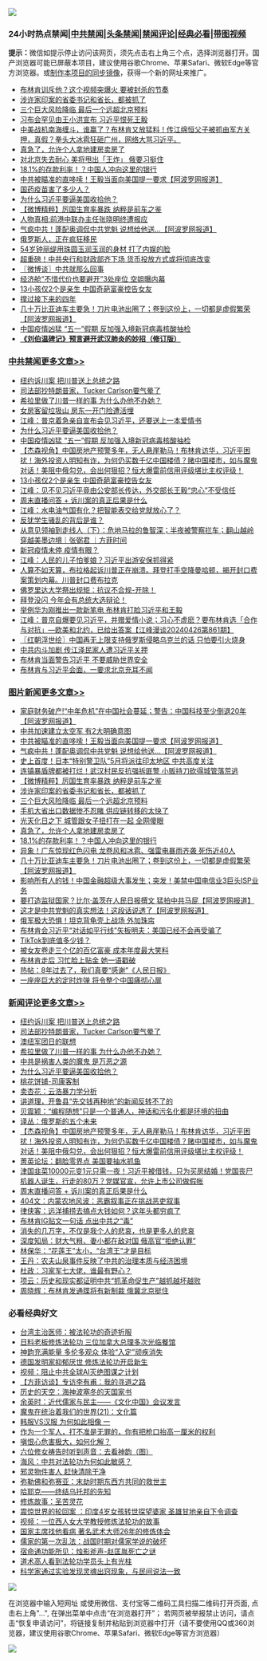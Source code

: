 ![](https://raw.githubusercontent.com/jsvpn/jsproxy/dev/64photo/fqnews-qr.jpg)

<div id="tt">
<h3>24小时热点禁闻|<a href="#%E4%B8%AD%E5%85%B1%E7%A6%81%E9%97%BB%E6%9B%B4%E5%A4%9A%E6%96%87%E7%AB%A0">中共禁闻</a>|<a href="#%E5%9B%BE%E7%89%87%E6%96%B0%E9%97%BB%E6%9B%B4%E5%A4%9A%E6%96%87%E7%AB%A0">头条禁闻</a>|<a href="#%E6%96%B0%E9%97%BB%E8%AF%84%E8%AE%BA%E6%9B%B4%E5%A4%9A%E6%96%87%E7%AB%A0">禁闻评论|<a href="#%E5%BF%85%E7%9C%8B%E7%BB%8F%E5%85%B8%E5%A5%BD%E6%96%87">经典必看</a>|<a href="https://9290254.xyz/3" target="_blank">带图视频</a></h3>
<div><b>提示：</b>微信如提示停止访问该网页，须先点击右上角三个点，选择浏览器打开。国产浏览器可能已屏蔽本项目，建议使用谷歌Chrome、苹果Safari、微软Edge等官方浏览器。或<a href="%E5%88%B6%E4%BD%9Cgit%E7%A6%81%E9%97%BB%E9%95%9C%E5%83%8F.md">制作本项目的同步镜像</a>，获得一个新的网址来推广。</div>
<ul>

<li><a href="/cnnews/20240428/2029962.md">布林肯训斥他？这个视频突爆火 要被封杀的节奏</a></li>
<li><a href="/topimagenews/20240428/2030026.md">涉许家印案的省委书记和省长，都被抓了</a></li>
<li><a href="/topimagenews/20240428/2030000.md">三个巨大风险降临 最后一个远超北京预料</a></li>
<li><a href="/ccpdope/20240428/2030057.md">习布会罕见由王小洪宣布 习近平恨死王毅</a></li>
<li><a href="/sohnews/20240428/2029945.md">中美战机南海缠斗，谁赢了？布林肯又放猛料！传江绵恒父子被抓由军方关押，真假？拳头大冰雹狂砸广州，网络大骂习近平。</a></li>
<li><a href="/topimagenews/20240428/2029986.md">真急了，允许个人拿地建房卖房了</a></li>
<li><a href="/ccpdope/20240428/2029994.md">对北京失去耐心 美将甩出「王炸」 俄要习挺住</a></li>
<li><a href="/topimagenews/20240428/2029985.md">18.1%的存款利率！？中国人冲向这里的银行</a></li>
<li><a href="/topimagenews/20240428/2030136.md">中共被瞄准的直哆嗦！王毅当面向美国提一要求【阿波罗网报道】</a></li>
<li><a href="/sohnews/20240428/2030133.md">国药疫苗害了多少人？</a></li>
<li><a href="/comments/20240428/2030155.md">为什么习近平要逼美国收拾他？</a></li>
<li><a href="/topimagenews/20240428/2030045.md">【微博精粹】厉国生育率暴跌 纳粹是前车之鉴</a></li>
<li><a href="/cnnews/20240428/2029950.md">人物真相:前港中联办主任张晓明终遭报应</a></li>
<li><a href="/topimagenews/20240428/2030135.md">气疯中共！蓬配奥调侃中共党魁 说想给他送...【阿波罗网报道】</a></li>
<li><a href="/cnnews/20240428/2030187.md">俄罗斯人，正在疯狂移民</a></li>
<li><a href="/yule/20240428/2030188.md">54岁钟丽缇用珠圆玉润玉润的身材 打了内娱的脸</a></li>
<li><a href="/baitai/20240428/2030164.md">超重磅！中共央行和财政部齐下场 货币投放方式或将彻底改变</a></li>
<li><a href="/ssgc/20240428/2030037.md">〖微博谈〗中共就那么回事</a></li>
<li><a href="/worldnews/20240428/2030063.md">经济舱“不惜代价也要避开”3处座位 空姐曝内幕</a></li>
<li><a href="/cbnews/20240428/2030029.md">13小孩仅2个是亲生 中国奇葩富豪控告女友</a></li>
<li><a href="/ssgc/20240428/2030211.md">撑过接下来的四年</a></li>
<li><a href="/topimagenews/20240428/2029970.md">几十万比亚迪车主要急！刀片电池出圈了；卷到这份上，一切都是虚假繁荣【阿波罗网报道】</a></li>
<li><a href="/cbnews/20240428/2030094.md">中国疫情凶猛 “五一”假期 反加强入境新冠病毒核酸抽检</a></li>
<li><b><a href="/comments/20200207/1272816.md" target="_blank">《刘伯温碑记》预言避开武汉肺炎的妙招（修订版）</a></b></li>
</ul>
</div>

<div class="catlist">
<h3><a href="/cbnews/" target="_blank">中共禁闻</a><span><a href="/cbnews/" target="_blank" rel="nofollow">更多文章>></a></span></h3>
<ul>
<li><a href="/comments/20240429/2030254.md" target="_blank">纽约诉川案 把川普送上总统之路</a></li>
<li><a href="/comments/20240429/2030243.md" target="_blank">司法部抄特朗普家，Tucker Carlson要气晕了</a></li>
<li><a href="/comments/20240428/2030212.md" target="_blank">希拉里做了川普一样的事 为什么办他不办她？</a></li>
<li><a href="/cbnews/20240428/2030196.md" target="_blank">女房客留垃圾山 房东一开门险遭活埋</a></li>
<li><a href="/cbnews/20240428/2030181.md" target="_blank">江峰：普京着急亲自宣布会见习近平，还要送上一本爱情书</a></li>
<li><a href="/comments/20240428/2030155.md" target="_blank">为什么习近平要逼美国收拾他？</a></li>
<li><a href="/cbnews/20240428/2030094.md" target="_blank">中国疫情凶猛 “五一”假期 反加强入境新冠病毒核酸抽检</a></li>
<li><a href="/comments/20240428/2030046.md" target="_blank">【杰森视角】中国房地产预警多年，无人悬崖勒马！布林肯访华，习近平困扰！海外投资人明知有诈，为何仍买数千亿中国楼债？赌中国楼市，如与魔鬼对话！美阻中俄勾兑，会出何狠招？恒大爆雷前信用评级堪比主权评级！</a></li>
<li><a href="/cbnews/20240428/2030029.md" target="_blank">13小孩仅2个是亲生 中国奇葩富豪控告女友</a></li>
<li><a href="/cbnews/20240428/2030024.md" target="_blank">江峰：见不见习近平竟由公安部长传达，外交部长王毅“忠心”不受信任</a></li>
<li><a href="/comments/20240428/2030012.md" target="_blank">周末直播问答 + 诉川案的真正后果是什么</a></li>
<li><a href="/cbnews/20240428/2029998.md" target="_blank">江峰：水电油气国有化？把智能表交给党就放心了？</a></li>
<li><a href="/comments/20240428/2029943.md" target="_blank">反犹学生骚乱的背后是谁？</a></li>
<li><a href="/comments/20240428/2029940.md" target="_blank">从意见领袖到走线人（下）：危地马拉的鲁智深；半夜被警察拦车；翻山越岭穿越美墨边境｜张弼君 ｜方菲时间</a></li>
<li><a href="/comments/20240428/2029926.md" target="_blank">新冠疫情未停 疫情有眼？</a></li>
<li><a href="/cbnews/20240428/2029924.md" target="_blank">江峰：人民的儿子怕爹娘？习近平出游安保抓得紧</a></li>
<li><a href="/comments/20240427/2029914.md" target="_blank">人算不如天算，布拉格起诉川普正在崩溃。拜登打手空降曼哈顿，揭开封口费案策划内幕。川普封口费布拉克</a></li>
<li><a href="/comments/20240427/2029899.md" target="_blank">佛罗里达大学祭出规矩：抗议不合规-开除！</a></li>
<li><a href="/comments/20240427/2029844.md" target="_blank">拜登没闪 今年会有总统大选辩论！</a></li>
<li><a href="/cbnews/20240427/2029812.md" target="_blank">举例华为刚推出一款新笔电 布林肯打脸习近平和王毅</a></li>
<li><a href="/cbnews/20240427/2029735.md" target="_blank">江峰：普京自爆要见习近平，并赠爱情小说；习心不虚麽？要布林肯选「合作与对抗」&#8212;欧美和北约，已给出答案【江峰漫谈20240426第861期】</a></li>
<li><a href="/cbnews/20240427/2029731.md" target="_blank">〖红朝浮世绘〗中国再无上限支持俄罗斯侵略乌克兰的话 只怕要引火烧身</a></li>
<li><a href="/cbnews/20240427/2029714.md" target="_blank">中共内斗加剧 传江泽民家人遭习近平关押</a></li>
<li><a href="/cbnews/20240427/2029706.md" target="_blank">布林肯当面警告习近平 不要威胁世界安全</a></li>
<li><a href="/cbnews/20240427/2029700.md" target="_blank">布林肯与习近平会面，一要求北京充耳不闻</a></li>

</ul>
</div>
<div class="catlist">
<h3><a href="/topimagenews/" target="_blank">图片新闻</a><span><a href="/topimagenews/" target="_blank" rel="nofollow">更多文章>></a></span></h3>
<ul>
<li><a href="/topimagenews/20240429/2030253.md" target="_blank">家庭财务破产!“中年危机”在中国社会蔓延；警告：中国科技至少倒退20年【阿波罗网报道】</a></li>
<li><a href="/topimagenews/20240428/2030169.md" target="_blank">中共加速建立太空军 有2大明确意图</a></li>
<li><a href="/topimagenews/20240428/2030136.md" target="_blank">中共被瞄准的直哆嗦！王毅当面向美国提一要求【阿波罗网报道】</a></li>
<li><a href="/topimagenews/20240428/2030135.md" target="_blank">气疯中共！蓬配奥调侃中共党魁 说想给他送&#8230;【阿波罗网报道】</a></li>
<li><a href="/topimagenews/20240428/2030069.md" target="_blank">史上首度！日本“特别警卫队”5月将派往印太地区 中共高度关注</a></li>
<li><a href="/topimagenews/20240428/2030062.md" target="_blank">连镇暴盾牌都被打烂！武汉村民反抗强拆匪警 小贩持刀砍得城管落荒逃</a></li>
<li><a href="/topimagenews/20240428/2030045.md" target="_blank">【微博精粹】厉国生育率暴跌 纳粹是前车之鉴</a></li>
<li><a href="/topimagenews/20240428/2030026.md" target="_blank">涉许家印案的省委书记和省长，都被抓了</a></li>
<li><a href="/topimagenews/20240428/2030000.md" target="_blank">三个巨大风险降临 最后一个远超北京预料</a></li>
<li><a href="/topimagenews/20240428/2029999.md" target="_blank">手机大省出口数据惨不忍睹 供应链转移的太快了</a></li>
<li><a href="/topimagenews/20240428/2029987.md" target="_blank">光天化日之下 城管跟女子扭打在一起 全网傻眼</a></li>
<li><a href="/topimagenews/20240428/2029986.md" target="_blank">真急了，允许个人拿地建房卖房了</a></li>
<li><a href="/topimagenews/20240428/2029985.md" target="_blank">18.1%的存款利率！？中国人冲向这里的银行</a></li>
<li><a href="/topimagenews/20240428/2029984.md" target="_blank">异象！广东惊现红色闪电 龙卷风和冰雹、强雷电暴雨齐袭 死伤近40人</a></li>
<li><a href="/topimagenews/20240428/2029970.md" target="_blank">几十万比亚迪车主要急！刀片电池出圈了；卷到这份上，一切都是虚假繁荣【阿波罗网报道】</a></li>
<li><a href="/topimagenews/20240428/2029942.md" target="_blank">影响所有人的钱！中国金融超级大事发生；突发！美禁中国电信业3巨头ISP业务</a></li>
<li><a href="/topimagenews/20240427/2029816.md" target="_blank">要打造监狱国家？比尔·盖茨在人民日报撰文 猛拍中共马屁【阿波罗网报道】</a></li>
<li><a href="/topimagenews/20240427/2029782.md" target="_blank">这才是中共党魁的真实想法！这段话说透了【阿波罗网报道】</a></li>
<li><a href="/topimagenews/20240427/2029756.md" target="_blank">俄军极大恐惧！坦克背龟壳上战场 外加珠帘</a></li>
<li><a href="/topimagenews/20240427/2029736.md" target="_blank">布林肯会习近平“对话如平行线”矢板明夫：美国已经不会再受骗了</a></li>
<li><a href="/topimagenews/20240427/2029721.md" target="_blank">TikTok到底值多少钱？</a></li>
<li><a href="/topimagenews/20240427/2029720.md" target="_blank">被女友卷走三个亿的百亿富豪 成本年度最大笑料</a></li>
<li><a href="/topimagenews/20240427/2029719.md" target="_blank">布林肯走后 习忙脸上贴金 她一语戳破</a></li>
<li><a href="/topimagenews/20240427/2029713.md" target="_blank">热帖：8年过去了，我们真要“感谢”《人民日报》</a></li>
<li><a href="/topimagenews/20240427/2029705.md" target="_blank">一座座巨大的定时炸弹 将令整个中国痛彻心扉</a></li>

</ul>
</div>
<div class="catlist">
<h3><a href="/comments/" target="_blank">新闻评论</a><span><a href="/comments/" target="_blank" rel="nofollow">更多文章>></a></span></h3>
<ul>
<li><a href="/comments/20240429/2030254.md" target="_blank">纽约诉川案 把川普送上总统之路</a></li>
<li><a href="/comments/20240429/2030243.md" target="_blank">司法部抄特朗普家，Tucker Carlson要气晕了</a></li>
<li><a href="/comments/20240428/2030221.md" target="_blank">澳纽军团日的联想</a></li>
<li><a href="/comments/20240428/2030212.md" target="_blank">希拉里做了川普一样的事 为什么办他不办她？</a></li>
<li><a href="/comments/20240428/2030153.md" target="_blank">中共是祸害人类的魔鬼 是万恶之源</a></li>
<li><a href="/comments/20240428/2030155.md" target="_blank">为什么习近平要逼美国收拾他？</a></li>
<li><a href="/comments/20240428/2030139.md" target="_blank">桃花饼铺-司康客制</a></li>
<li><a href="/comments/20240428/2030053.md" target="_blank">卖杏花：云浩暴力学分析</a></li>
<li><a href="/comments/20240428/2030052.md" target="_blank">讲道理，开鲁县“先交钱再种地”的新闻反转不了的</a></li>
<li><a href="/comments/20240428/2030051.md" target="_blank">贝震颖：“编程随想”只是一个普通人，神话和污名化都是环境的扭曲</a></li>
<li><a href="/comments/20240428/2030050.md" target="_blank">译丛：俄罗斯的五个未来</a></li>
<li><a href="/comments/20240428/2030046.md" target="_blank">【杰森视角】中国房地产预警多年，无人悬崖勒马！布林肯访华，习近平困扰！海外投资人明知有诈，为何仍买数千亿中国楼债？赌中国楼市，如与魔鬼对话！美阻中俄勾兑，会出何狠招？恒大爆雷前信用评级堪比主权评级！</a></li>
<li><a href="/comments/20240428/2030032.md" target="_blank">菁英论坛：翻脸零界点 美国要抽水抓鱼</a></li>
<li><a href="/comments/20240428/2030025.md" target="_blank">津国韭菜10000元变1元只需一夜！习近平被借钱，只为买房结婚！党国丧尸机器人诞生，行走的80万？党媒官宣，允许上市公司做假帐</a></li>
<li><a href="/comments/20240428/2030012.md" target="_blank">周末直播问答 + 诉川案的真正后果是什么</a></li>
<li><a href="/comments/20240428/2030009.md" target="_blank">404文：内蒙农地风波：恶霸叙事正在挑战恶吏叙事</a></li>
<li><a href="/comments/20240428/2030007.md" target="_blank">律侠客：远洋捕捞去搞点大钱如何？这年头都穷疯了</a></li>
<li><a href="/comments/20240428/2030006.md" target="_blank">布林肯IG贴文一句话 点出中共之“毒”</a></li>
<li><a href="/comments/20240428/2029989.md" target="_blank">消失的几万字，不仅是我个人的悲哀，也是更多人的悲哀</a></li>
<li><a href="/comments/20240428/2029976.md" target="_blank">深度知局：财大气粗、妻小都在敌对国 俄高官“拒绝认罪”</a></li>
<li><a href="/comments/20240428/2029975.md" target="_blank">林保华：“花莲王”太小，“台湾王”才是目标</a></li>
<li><a href="/comments/20240428/2029974.md" target="_blank">王丹：农夫山泉事件反映了中共的治理本质与经济困境</a></li>
<li><a href="/comments/20240428/2029973.md" target="_blank">杜政：习家军七大佬，谁最有野心？</a></li>
<li><a href="/comments/20240428/2029958.md" target="_blank">项云：历史和现实都证明中共“抓革命促生产”越抓越坏越败</a></li>
<li><a href="/comments/20240428/2029957.md" target="_blank">周晓辉：布林肯发通牒将有新制裁 俄冀北京挺住</a></li>

</ul>
</div>

<div class="catlist">
<h3>必看经典好文</h3>
<ul>
<li><a href="/comments/20200801/1373219.md" target="_blank">台湾主治医师：被法轮功的奇迹折服</a></li>
<li><a href="/comments/20200531/1337359.md" target="_blank">日料老板修炼法轮功 三位加拿大总理多次光临餐馆</a></li>
<li><a href="/comments/20220408/1716562.md" target="_blank">神韵充满能量 多伦多观众 体验“入定”顽疾消失</a></li>
<li><a href="/comments/20200722/1364497.md" target="_blank">德国发明家抑郁厌世 修炼法轮功开启新生</a></li>
<li><a href="/comments/20201221/1451945.md" target="_blank">视频：阻止中共全球AI灭绝图谋之计划</a></li>
<li><a href="/comments/20210804/1600181.md" target="_blank">【方菲访谈】专访李有甫：我的寻道之路</a></li>
<li><a href="/tculture/xiulian/20170318/732480.md" target="_blank">历史的天空：海神波塞冬的天国家书</a></li>
<li><a href="/comments/20230502/1879311.md" target="_blank">余英时：近代儒家与民主——《文化中国》会议发言</a></li>
<li><a href="/comments/20180802/980476.md" target="_blank">魔鬼在统治着我们的世界(21)：文化篇</a></li>
<li><a href="/bannedvideo/20220228/1697982.md" target="_blank">韩服VS汉服 为何如此相像 一</a></li>
<li><a href="/comments/20221204/1819603.md" target="_blank">作为一个军人，打不准是无罪的，你有把枪口抬高一厘米的权利</a></li>
<li><a href="/tculture/20231002/1941287.md" target="_blank">嗔恨心危害极大，如何化解？</a></li>
<li><a href="/tculture/20130420/118883.md" target="_blank">六位修女祷告时听到声音：去看神韵（图）</a></li>
<li><a href="/comments/20191218/1228234.md" target="_blank">海风：中共对法轮功为何如此敏感？</a></li>
<li><a href="/cbnews/20220508/1730049.md" target="_blank">邪灵物件害人 赶快清除干净</a></li>
<li><a href="/tculture/20200911/132247.md" target="_blank">弥勒佛和弥赛亚：末劫时期东西方共同的救世主</a></li>
<li><a href="/comments/20220516/1733397.md" target="_blank">哈耶克——终结乌托邦的先知</a></li>
<li><a href="/comments/20220522/1736049.md" target="_blank">修炼故事：圣苦灵花</a></li>
<li><a href="/comments/20210307/1499941.md" target="_blank">震惊世界的轮回案 ：印度4岁女孩转世探望婆家 圣雄甘地亲自下令调查</a></li>
<li><a href="/comments/20220529/1739017.md" target="_blank">视频：一位西人女大学教授修炼法轮功的故事</a></li>
<li><a href="/cbnews/20220514/1732764.md" target="_blank">国家主席找他看病 著名武术大师26年的修炼体会</a></li>
<li><a href="/comments/20191110/1037275.md" target="_blank">儒家的第一次乱法：战国时期对儒家学说的破坏</a></li>
<li><a href="/tculture/20151001/455916.md" target="_blank">宿命通功能所见：烛影斧声-赵匡胤死亡之谜</a></li>
<li><a href="/comments/20200227/1284657.md" target="_blank">道术高人看到法轮功学员头上有光柱</a></li>
<li><a href="/comments/20200921/1400587.md" target="_blank">科学家通过实验发现灵魂出窍现象，与民间说法一致</a></li>

</ul>
</div>

![](https://raw.githubusercontent.com/jsvpn/jsproxy/dev/64photo/fqnews-qr.jpg)

在浏览器中输入短网址 或使用微信、支付宝等二维码工具扫描二维码打开页面, 点击右上角"...", 在弹出菜单中点击“在浏览器打开”； 若网页被举报禁止访问，请点击“恢复申请访问”，将链接复制并粘贴到浏览器中打开（请不要使用QQ或360浏览器，建议使用谷歌Chrome、苹果Safari、微软Edge等官方浏览器）

![](https://raw.githubusercontent.com/jsvpn/jsproxy/dev/64photo/wx.jpg)